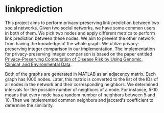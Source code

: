 # linkprediction

This project aims to perform privacy-preserving link prediction between two social networks. Given two social networks, we have some common users in both of them. We pick two nodes and apply different metrics to perform link prediction between these nodes. We aim to prevent the other network from having the knowledge of the whole graph. We utilize privacy-preserving integer comparison in our implementation. The implementation for privacy-preserving integer comparison is based on the paper entitled <a href="https://www.usenix.org/system/files/conference/healthtech13/healthtech13-ayday.pdf">Privacy-Preserving Computation of Disease Risk by Using Genomic, Clinical, and Environmental Data</a>.

Both of the graphs are generated in MATLAB as an adjacency matrix. Each graph has 1000 nodes. Later, this matrix is converted to the list of the IDs of all nodes in the network and their corresponding neighbors. We determined intervals for the possible number of
neighbors of a node. For instance, 5-10 means that every node has a random number of neighbors between 5 and 10. Then we implemented common neighbors and jaccard's coefficient to determine the similarity.
